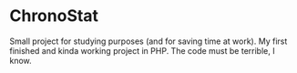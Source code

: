 ChronoStat
==========

Small project for studying purposes (and for saving time at work).
My first finished and kinda working project in PHP.
The code must be terrible, I know.
